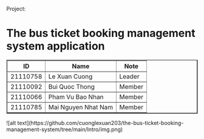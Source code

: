 
Project: <h1> The bus ticket booking management system application</h1>


<table border="2">
        <tr>
            <th>ID</th>
            <th>Name</th>
            <th>Note</th>
        </tr>
        <tr>
            <td>21110758</td>
            <td>Le Xuan Cuong</td>
            <td>Leader</td>
        </tr>
        <tr>
            <td>21110092</td>
            <td>Bui Quoc Thong</td>
            <td>Member</td>
        </tr>
        <tr>
            <td>21110066</td>
            <td>Pham Vu Bao Nhan</td>
            <td>Member</td>
        </tr>
        <tr>
            <td>21110785</td>
            <td>Mai Nguyen Nhat Nam</td>
            <td>Member</td>
        </tr>
    </table>
![alt text](https://github.com/cuonglexuan203/the-bus-ticket-booking-management-system/tree/main/Intro/img.png)
